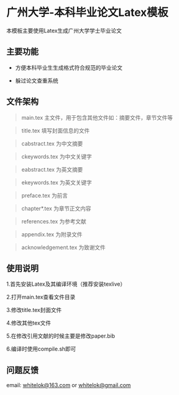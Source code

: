 # 广州大学-本科毕业论文Latex模板

本模板主要使用Latex生成广州大学学士毕业论文

## 主要功能

 - 方便本科毕业生生成格式符合规范的毕业论文

 - 躲过论文查重系统

## 文件架构

> main.tex 主文件，用于包含其他文件如：摘要文件，章节文件等

> title.tex 填写封面信息的文件

> cabstract.tex 为中文摘要

> ckeywords.tex 为中文关键字

> eabstract.tex 为英文摘要

> ekeywords.tex 为英文关键字

> preface.tex 为前言

> chapter*.tex 为章节正文内容

> references.tex 为参考文献

> appendix.tex 为附录文件

> acknowledgement.tex 为致谢文件

## 使用说明

  1.首先安装Latex及其编译环境（推荐安装texlive）

  2.打开main.tex查看文件目录

  3.修改title.tex封面文件

  4.修改其他tex文件

  5.在修改引用文献的时候主要是修改paper.bib

  6.编译时使用compile.sh即可

## 问题反馈

email: whitelok@163.com or whitelok@gmail.com
